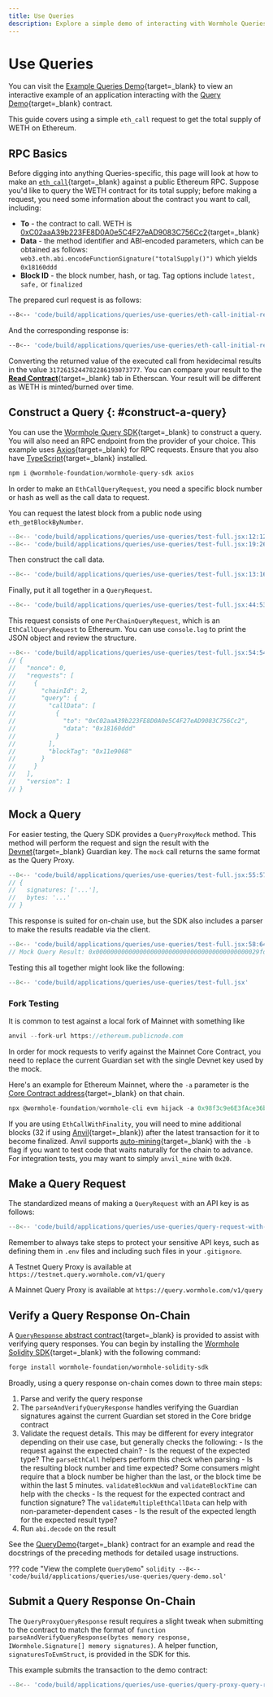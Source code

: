 ```yaml
---
title: Use Queries
description: Explore a simple demo of interacting with Wormhole Queries using an eth_call request to query the supply of wETH on Ethereum using a Wormhole query.
---
```


# Use Queries

You can visit the [Example Queries Demo](https://wormholelabs-xyz.github.io/example-queries-demo/){target=\_blank} to view an interactive example of an application interacting with the [Query Demo](https://github.com/wormholelabs-xyz/example-queries-demo/blob/main/src/QueryDemo.sol){target=\_blank} contract.

This guide covers using a simple `eth_call` request to get the total supply of WETH on Ethereum.

## RPC Basics

Before digging into anything Queries-specific, this page will look at how to make an [`eth_call`](https://ethereum.org/en/developers/docs/apis/json-rpc/#eth_call){target=\_blank} against a public Ethereum RPC. Suppose you'd like to query the WETH contract for its total supply; before making a request, you need some information about the contract you want to call, including:

- **To** - the contract to call. WETH is [0xC02aaA39b223FE8D0A0e5C4F27eAD9083C756Cc2](https://etherscan.io/token/0xc02aaa39b223fe8d0a0e5c4f27ead9083c756cc2){target=\_blank}
- **Data** - the method identifier and ABI-encoded parameters, which can be obtained as follows: `web3.eth.abi.encodeFunctionSignature("totalSupply()")` which yields `0x18160ddd`
- **Block ID** - the block number, hash, or tag. Tag options include `latest,` `safe,` or `finalized`

The prepared curl request is as follows:

```bash title="eth_call JSON-RPC request"
--8<-- 'code/build/applications/queries/use-queries/eth-call-initial-request.txt'
```

And the corresponding response is:

```bash title="eth_call JSON-RPC reponse"
--8<-- 'code/build/applications/queries/use-queries/eth-call-initial-response.txt'
```

Converting the returned value of the executed call from hexidecimal results in the value `3172615244782286193073777`. You can compare your result to the [**Read Contract**](https://etherscan.io/token/0xc02aaa39b223fe8d0a0e5c4f27ead9083c756cc2#readContract){target=\_blank} tab in Etherscan. Your result will be different as WETH is minted/burned over time.

## Construct a Query {: #construct-a-query}

You can use the [Wormhole Query SDK](https://www.npmjs.com/package/@wormhole-foundation/wormhole-query-sdk){target=\_blank} to construct a query. You will also need an RPC endpoint from the provider of your choice. This example uses [Axios](https://www.npmjs.com/package/axios){target=\_blank} for RPC requests. Ensure that you also have [TypeScript](https://www.typescriptlang.org/download/){target=\_blank} installed. 

```jsx
npm i @wormhole-foundation/wormhole-query-sdk axios
```

In order to make an `EthCallQueryRequest`, you need a specific block number or hash as well as the call data to request.

You can request the latest block from a public node using `eth_getBlockByNumber`.

```jsx
--8<-- 'code/build/applications/queries/use-queries/test-full.jsx:12:12'
--8<-- 'code/build/applications/queries/use-queries/test-full.jsx:19:26'
```

Then construct the call data.

```jsx
--8<-- 'code/build/applications/queries/use-queries/test-full.jsx:13:16'
```

Finally, put it all together in a `QueryRequest`.

```jsx
--8<-- 'code/build/applications/queries/use-queries/test-full.jsx:44:53'
```

This request consists of one `PerChainQueryRequest`, which is an `EthCallQueryRequest` to Ethereum. You can use `console.log` to print the JSON object and review the structure.

```jsx
--8<-- 'code/build/applications/queries/use-queries/test-full.jsx:54:54'
// {
//   "nonce": 0,
//   "requests": [
//     {
//       "chainId": 2,
//       "query": {
//         "callData": [
//           {
//             "to": "0xC02aaA39b223FE8D0A0e5C4F27eAD9083C756Cc2",
//             "data": "0x18160ddd"
//           }
//         ],
//         "blockTag": "0x11e9068"
//       }
//     }
//   ],
//   "version": 1
// }
```

## Mock a Query

For easier testing, the Query SDK provides a `QueryProxyMock` method. This method will perform the request and sign the result with the [Devnet](/docs/build/toolkit/tilt/){target=\_blank} Guardian key. The `mock` call returns the same format as the Query Proxy.

```jsx
--8<-- 'code/build/applications/queries/use-queries/test-full.jsx:55:57'
// {
//   signatures: ['...'],
//   bytes: '...'
// }
```

This response is suited for on-chain use, but the SDK also includes a parser to make the results readable via the client.

```jsx
--8<-- 'code/build/applications/queries/use-queries/test-full.jsx:58:64'
// Mock Query Result: 0x000000000000000000000000000000000000000000029fd09d4d81addb3ccfee (3172556167631284394053614)
```

Testing this all together might look like the following:

```jsx
--8<-- 'code/build/applications/queries/use-queries/test-full.jsx'
```

### Fork Testing

It is common to test against a local fork of Mainnet with something like

```jsx
anvil --fork-url https://ethereum.publicnode.com
```

In order for mock requests to verify against the Mainnet Core Contract, you need to replace the current Guardian set with the single Devnet key used by the mock.

Here's an example for Ethereum Mainnet, where the `-a` parameter is the [Core Contract address](/docs/build/reference/contract-addresses/#core-contracts){target=\_blank} on that chain.

```jsx
npx @wormhole-foundation/wormhole-cli evm hijack -a 0x98f3c9e6E3fAce36bAAd05FE09d375Ef1464288B -g 0xbeFA429d57cD18b7F8A4d91A2da9AB4AF05d0FBe
```

If you are using `EthCallWithFinality`, you will need to mine additional blocks (32 if using [Anvil](https://book.getfoundry.sh/anvil/){target=\_blank}) after the latest transaction for it to become finalized. Anvil supports [auto-mining](https://book.getfoundry.sh/reference/anvil/#mining-modes){target=\_blank} with the `-b` flag if you want to test code that waits naturally for the chain to advance. For integration tests, you may want to simply `anvil_mine` with `0x20`.

## Make a Query Request

The standardized means of making a `QueryRequest` with an API key is as follows:

```jsx
--8<-- 'code/build/applications/queries/use-queries/query-request-with-api-key.jsx'
```

Remember to always take steps to protect your sensitive API keys, such as defining them in `.env` files and including such files in your `.gitignore`.

A Testnet Query Proxy is available at `https://testnet.query.wormhole.com/v1/query`

A Mainnet Query Proxy is available at `https://query.wormhole.com/v1/query`

## Verify a Query Response On-Chain

A [`QueryResponse` abstract contract](https://github.com/wormhole-foundation/wormhole-solidity-sdk/blob/main/src/QueryResponse.sol){target=\_blank} is provided to assist with verifying query responses. You can begin by installing the [Wormhole Solidity SDK](https://github.com/wormhole-foundation/wormhole-solidity-sdk){target=\_blank} with the following command:

```bash
forge install wormhole-foundation/wormhole-solidity-sdk
```

Broadly, using a query response on-chain comes down to three main steps:

   1. Parse and verify the query response
   2. The `parseAndVerifyQueryResponse` handles verifying the Guardian signatures against the current Guardian set stored in the Core bridge contract
   3. Validate the request details. This may be different for every integrator depending on their use case, but generally checks the following:
    - Is the request against the expected chain?
    - Is the request of the expected type? The `parseEthCall` helpers perform this check when parsing
    - Is the resulting block number and time expected? Some consumers might require that a block number be higher than the last, or the block time be within the last 5 minutes. `validateBlockNum` and `validateBlockTime` can help with the checks
    - Is the request for the expected contract and function signature? The `validateMultipleEthCallData` can help with non-parameter-dependent cases
    - Is the result of the expected length for the expected result type?
   4. Run `abi.decode` on the result 

See the [QueryDemo](https://github.com/wormholelabs-xyz/example-queries-demo/blob/main/src/QueryDemo.sol){target=\_blank} contract for an example and read the docstrings of the preceding methods for detailed usage instructions.

??? code "View the complete `QueryDemo`"
    ```solidity
    --8<-- 'code/build/applications/queries/use-queries/query-demo.sol'
    ```

## Submit a Query Response On-Chain

The `QueryProxyQueryResponse` result requires a slight tweak when submitting to the contract to match the format of `function parseAndVerifyQueryResponse(bytes memory response, IWormhole.Signature[] memory signatures)`. A helper function, `signaturesToEvmStruct`, is provided in the SDK for this.

This example submits the transaction to the demo contract:

```jsx
--8<-- 'code/build/applications/queries/use-queries/query-proxy-query-response.jsx'
```
